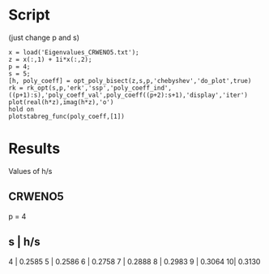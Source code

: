 # Script 

(just change p and s)

    x = load('Eigenvalues_CRWENO5.txt');
    z = x(:,1) + 1i*x(:,2);
    p = 4;
    s = 5;
    [h, poly_coeff] = opt_poly_bisect(z,s,p,'chebyshev','do_plot',true)
    rk = rk_opt(s,p,'erk','ssp','poly_coeff_ind',((p+1):s),'poly_coeff_val',poly_coeff((p+2):s+1),'display','iter')
    plot(real(h*z),imag(h*z),'o')
    hold on
    plotstabreg_func(poly_coeff,[1])

# Results

Values of h/s

## CRWENO5

p = 4

s | h/s
-------
4 | 0.2585
5 | 0.2586
6 | 0.2758
7 | 0.2888
8 | 0.2983
9 | 0.3064
10| 0.3130
